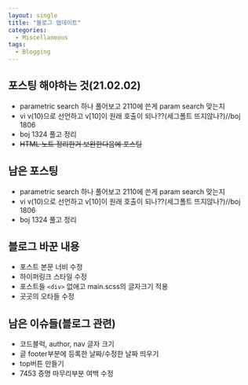 ```yaml
---
layout: single
title: "블로그 업데이트"
categories:
  - Miscellaneous
tags:
  - Blogging
---
```


포스팅 해야하는 것(21.02.02)
---
- parametric search 하나 풀어보고 2110에 쓴게 param search 맞는지  
- vi v(10)으로 선언하고 v[10]이 원래 호출이 되나??(세그폴트 뜨지않나?)//boj 1806
- boj 1324 풀고 정리
- ~~HTML 노트 정리한거 보완한다음에 포스팅~~

남은 포스팅
---
- parametric search 하나 풀어보고 2110에 쓴게 param search 맞는지  
- vi v(10)으로 선언하고 v[10]이 원래 호출이 되나??(세그폴트 뜨지않나?)//boj 1806
- boj 1324 풀고 정리

블로그 바꾼 내용
---
- 포스트 본문 너비 수정
- 하이퍼링크 스타일 수정
- 포스트들 `<div>` 없애고 main.scss의 글자크기 적용
- 곳곳의 오타들 수정

남은 이슈들(블로그 관련)
---
- 코드블럭, author, nav 글자 크기
- 글 footer부분에 등록한 날짜/수정한 날짜 띄우기
- top버튼 만들기
- 7453 증명 마무리부분 여백 수정